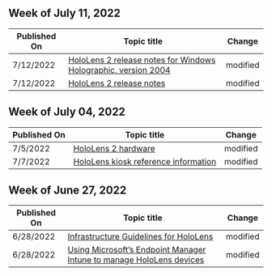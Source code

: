 <!-- This file is generated automatically each week. Changes made to this file will be overwritten.-->



## Week of July 11, 2022


| Published On |Topic title | Change |
|------|------------|--------|
| 7/12/2022 | [HoloLens 2 release notes for Windows Holographic, version 2004](/hololens/hololens-release-notes-2004) | modified |
| 7/12/2022 | [HoloLens 2 release notes](/hololens/hololens-release-notes) | modified |


## Week of July 04, 2022


| Published On |Topic title | Change |
|------|------------|--------|
| 7/5/2022 | [HoloLens 2 hardware](/hololens/hololens2-hardware) | modified |
| 7/7/2022 | [HoloLens kiosk reference information](/hololens/hololens-kiosk-reference) | modified |


## Week of June 27, 2022


| Published On |Topic title | Change |
|------|------------|--------|
| 6/28/2022 | [Infrastructure Guidelines for HoloLens](/hololens/hololens-commercial-infrastructure) | modified |
| 6/28/2022 | [Using Microsoft’s Endpoint Manager Intune to manage HoloLens devices](/hololens/hololens-mdm-configure) | modified |
